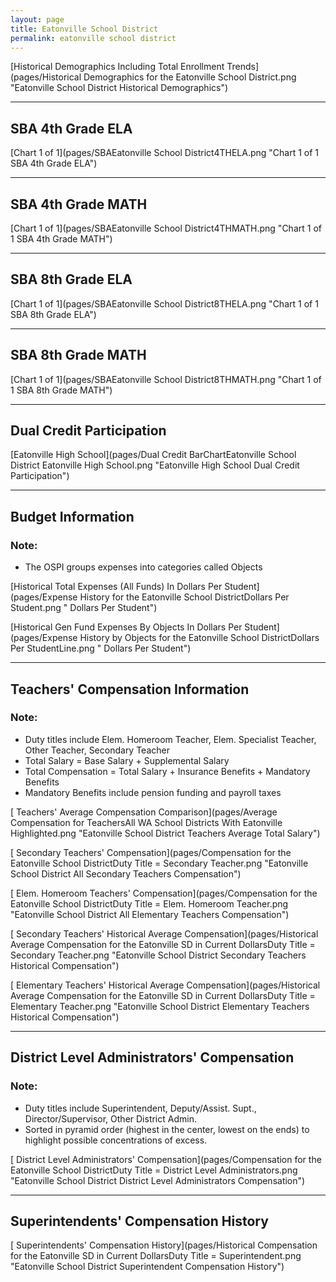```yaml
---
layout: page
title: Eatonville School District
permalink: eatonville school district
---
```



[Historical Demographics Including Total Enrollment Trends](pages/Historical Demographics for the Eatonville School District.png "Eatonville School District Historical Demographics")

___

## SBA 4th Grade ELA

[Chart 1 of 1](pages/SBAEatonville School District4THELA.png "Chart 1 of 1 SBA 4th Grade ELA")


___

## SBA 4th Grade MATH

[Chart 1 of 1](pages/SBAEatonville School District4THMATH.png "Chart 1 of 1 SBA 4th Grade MATH")


___

## SBA 8th Grade ELA

[Chart 1 of 1](pages/SBAEatonville School District8THELA.png "Chart 1 of 1 SBA 8th Grade ELA")


___

## SBA 8th Grade MATH

[Chart 1 of 1](pages/SBAEatonville School District8THMATH.png "Chart 1 of 1 SBA 8th Grade MATH")


___

## Dual Credit Participation

[Eatonville High School](pages/Dual Credit BarChartEatonville School District Eatonville High School.png "Eatonville High School Dual Credit Participation")


___

## Budget Information
### Note:
- The OSPI groups expenses into categories called Objects

[Historical Total Expenses (All Funds) In Dollars Per Student](pages/Expense History for the Eatonville School DistrictDollars Per Student.png " Dollars Per Student")

[Historical Gen Fund Expenses By Objects In Dollars Per Student](pages/Expense History by Objects for the Eatonville School DistrictDollars Per StudentLine.png " Dollars Per Student")


___

## Teachers' Compensation Information
### Note:
- Duty titles include Elem. Homeroom Teacher, Elem. Specialist Teacher, Other Teacher, Secondary Teacher
- Total Salary = Base Salary + Supplemental Salary
- Total Compensation = Total Salary + Insurance Benefits + Mandatory Benefits
- Mandatory Benefits include pension funding and payroll taxes

[ Teachers' Average Compensation Comparison](pages/Average Compensation for TeachersAll WA School Districts With Eatonville Highlighted.png "Eatonville School District Teachers Average Total Salary")

[ Secondary Teachers' Compensation](pages/Compensation for the Eatonville School DistrictDuty Title = Secondary Teacher.png "Eatonville School District All Secondary Teachers Compensation")

[ Elem. Homeroom Teachers' Compensation](pages/Compensation for the Eatonville School DistrictDuty Title = Elem. Homeroom Teacher.png "Eatonville School District All Elementary Teachers Compensation")

[ Secondary Teachers' Historical Average Compensation](pages/Historical Average Compensation for the Eatonville SD in Current DollarsDuty Title = Secondary Teacher.png "Eatonville School District Secondary Teachers Historical Compensation")

[ Elementary Teachers' Historical Average Compensation](pages/Historical Average Compensation for the Eatonville SD in Current DollarsDuty Title = Elementary Teacher.png "Eatonville School District Elementary Teachers Historical Compensation")


___

## District Level Administrators' Compensation

### Note:
- Duty titles include Superintendent, Deputy/Assist. Supt., Director/Supervisor, Other District Admin.
- Sorted in pyramid order (highest in the center, lowest on the ends) to highlight possible concentrations of excess.

[ District Level Administrators' Compensation](pages/Compensation for the Eatonville School DistrictDuty Title = District Level Administrators.png "Eatonville School District District Level Administrators Compensation")


___

## Superintendents' Compensation History

[ Superintendents' Compensation History](pages/Historical Compensation for the Eatonville SD in Current DollarsDuty Title = Superintendent.png "Eatonville School District Superintendent Compensation History")

